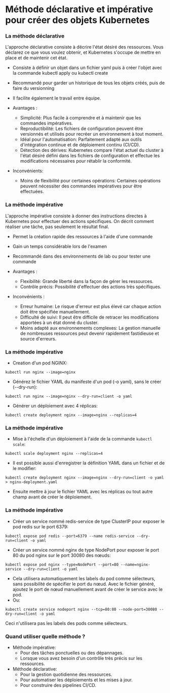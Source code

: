# Méthode déclarative et impérative pour créer des objets Kubernetes

### La méthode déclarative

L'approche déclarative consiste à décrire l'état désiré des ressources. Vous déclarez ce que vous voulez obtenir, et Kubernetes s'occupe de mettre en place et de maintenir cet état.

- Consiste à définir un objet dans un fichier yaml puis à créer l'objet avec la commande kubectl apply ou kubectl create
- Recommandé pour garder un historique de tous les objets créés, puis de faire du versionning
- Il facilite également le travail entre équipe.

- Avantages :
    - Simplicité: Plus facile à comprendre et à maintenir que les commandes impératives.
    - Reproductibilité: Les fichiers de configuration peuvent être versionnés et utilisés pour recréer un environnement à tout moment.
    - Idéal pour l'automatisation: Parfaitement adapté aux outils d'intégration continue et de déploiement continu (CI/CD).
    - Détection des dérives: Kubernetes compare l'état actuel du cluster à l'état désiré défini dans les fichiers de configuration et effectue les modifications nécessaires pour rétablir la conformité.
- Inconvénients:
    - Moins de flexibilité pour certaines opérations: Certaines opérations peuvent nécessiter des commandes impératives pour être effectuées.



### La méthode impérative

L'approche impérative consiste à donner des instructions directes à Kubernetes pour effectuer des actions spécifiques. On décrit comment réaliser une tâche, pas seulement le résultat final.

- Permet la création rapide des ressources à l'aide d'une commande
- Gain un temps considérable lors de l'examen
- Recommandé dans des environnements de lab ou pour tester une commande 

- Avantages :
    - Flexibilité: Grande liberté dans la façon de gérer les ressources.
    - Contrôle précis: Possibilité d'effectuer des actions très spécifiques.
- Inconvénients :
    - Erreur humaine: Le risque d'erreur est plus élevé car chaque action doit être spécifiée manuellement.
    - Difficulté de suivi: Il peut être difficile de retracer les modifications apportées à un état donné du cluster.
    - Moins adapté aux environnements complexes: La gestion manuelle de nombreuses ressources peut devenir rapidement fastidieuse et source d'erreurs.




### La méthode impérative

- Creation d'un pod NGINX: 
  
```console
kubectl run nginx --image=nginx
```

- Générez le fichier YAML du manifeste d'un pod (-o yaml), sans le créer (--dry-run): 

```console
kubectl run nginx --image=nginx --dry-run=client -o yaml
```

- Générer un déploiement avec 4 réplicas: 

```console
kubectl create deployment nginx --image=nginx --replicas=4
```

### La méthode impérative

- Mise à l'échelle d'un déploiement à l'aide de la commande `kubectl scale`: 
  
```console
kubectl scale deployment nginx --replicas=4
```

- Il est possible aussi d'enregistrer la définition YAML dans un fichier et de le modifier: 

```console
kubectl create deployment nginx --image=nginx --dry-run=client -o yaml > nginx-deployment.yaml
```

- Ensuite mettre à jour le fichier YAML avec les réplicas ou tout autre champ avant de créer le déploiement.


### La méthode impérative

- Créer un service nommé redis-service de type ClusterIP pour exposer le pod redis sur le port 6379: 
  
```console
kubectl expose pod redis --port=6379 --name redis-service --dry-run=client -o yaml
```

- Créer un service nommé nginx de type NodePort pour exposer le port 80 du pod nginx sur le port 30080 des nœuds: 
  
```console
kubectl expose pod nginx --type=NodePort --port=80 --name=nginx-service --dry-run=client -o yaml
```

- Cela utilisera automatiquement les labels du pod comme sélecteurs, sans possibilité de spécifier le port du nœud. Avec le fichier généré, ajoutez le port de nœud manuellement avant de créer le service avec le pod. 
- Ou:
  
```console
kubectl create service nodeport nginx --tcp=80:80 --node-port=30080 --dry-run=client -o yaml
```

Ceci n'utilisera pas les labels des pods comme sélecteurs. 


### Quand utiliser quelle méthode ?

- Méthode impérative:
    - Pour des tâches ponctuelles ou des dépannages.
    - Lorsque vous avez besoin d'un contrôle très précis sur les ressources.
- Méthode déclarative:
    - Pour la gestion quotidienne des ressources.
    - Pour automatiser les déploiements et les mises à jour.
    -  Pour construire des pipelines CI/CD.
  


     
  